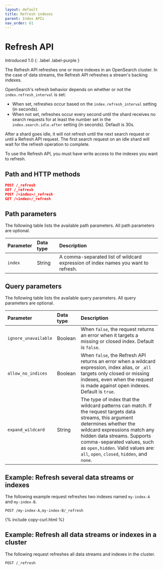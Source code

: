 ```yaml
---
layout: default
title: Refresh indexes
parent: Index APIs
nav_order: 61
---
```


# Refresh API 
Introduced 1.0
{: .label .label-purple }

The Refresh API refreshes one or more indexes in an OpenSearch cluster. In the case of data streams, the Refresh API refreshes a stream's backing indexes. 

OpenSearch's refresh behavior depends on whether or not the `index.refresh_interval` is set:

- When set, refreshes occur based on the `index.refresh_interval` setting (in seconds).
- When not set, refreshes occur every second until the shard receives no search requests for at least the number set in the `index.search.idle.after` setting (in seconds). Default is 30s. 

After a shard goes idle, it will not refresh until the next search request or until a Refresh API request. The first search request on an idle shard will wait for the refresh operation to complete.

To use the Refresh API, you must have write access to the indexes you want to refresh.

## Path and HTTP methods

```json
POST /_refresh
GET /_refresh
POST /<index>/_refresh
GET /<index>/_refresh
```

## Path parameters

The following table lists the available path parameters. All path parameters are optional.

| Parameter | Data type | Description |
| :--- | :--- | :--- |
| `index` | String | A comma-separated list of wildcard expression of index names you want to refresh. |

## Query parameters

The following table lists the available query parameters. All query parameters are optional.

| Parameter | Data type | Description |
| :--- | :--- | :--- |
| `ignore_unavailable` | Boolean | When `false`, the request returns an error when it targets a missing or closed index. Default is `false`.
| `allow_no_indices` | Boolean | When `false`, the Refresh API returns an error when a wildcard expression, index alias, or `_all` targets only closed or missing indexes, even when the request is made against open indexes. Default is `true`. |
| `expand_wildcard` | String | The type of index that the wildcard patterns can match. If the request targets data streams, this argument determines whether the wildcard expressions match any hidden data streams. Supports comma-separated values, such as `open,hidden`. Valid values are: `all`, `open`, `closed`, `hidden`, and `none`.



## Example: Refresh several data streams or indexes

The following example request refreshes two indexes named `my-index-A` and `my-index-B`.


```
POST /my-index-A,my-index-B/_refresh
```
{% include copy-curl.html %}

## Example: Refresh all data streams or indexes in a cluster

The following request refreshes all data streams and indexes in the cluster.

```
POST /_refresh
```

